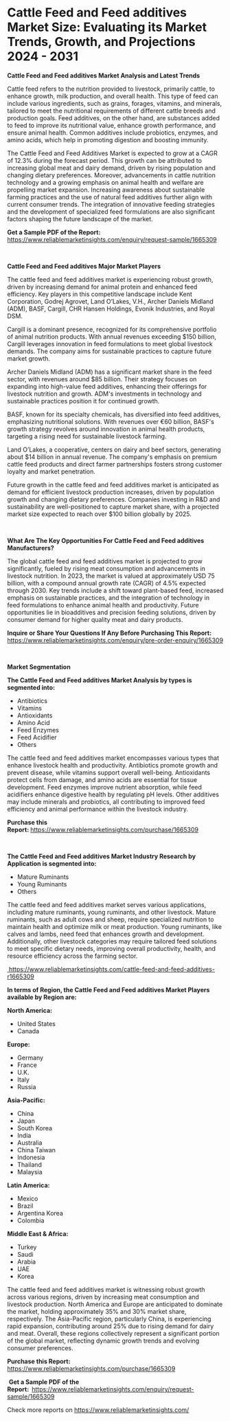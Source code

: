 <p><h1>Cattle Feed and Feed additives Market Size: Evaluating its Market Trends, Growth, and Projections 2024 - 2031</h1></p><p><strong>Cattle Feed and Feed additives Market Analysis and Latest Trends</strong></p>
<p><p>Cattle feed refers to the nutrition provided to livestock, primarily cattle, to enhance growth, milk production, and overall health. This type of feed can include various ingredients, such as grains, forages, vitamins, and minerals, tailored to meet the nutritional requirements of different cattle breeds and production goals. Feed additives, on the other hand, are substances added to feed to improve its nutritional value, enhance growth performance, and ensure animal health. Common additives include probiotics, enzymes, and amino acids, which help in promoting digestion and boosting immunity.</p><p>The Cattle Feed and Feed Additives Market is expected to grow at a CAGR of 12.3% during the forecast period. This growth can be attributed to increasing global meat and dairy demand, driven by rising population and changing dietary preferences. Moreover, advancements in cattle nutrition technology and a growing emphasis on animal health and welfare are propelling market expansion. Increasing awareness about sustainable farming practices and the use of natural feed additives further align with current consumer trends. The integration of innovative feeding strategies and the development of specialized feed formulations are also significant factors shaping the future landscape of the market.</p></p>
<p><strong>Get a Sample PDF of the Report:&nbsp;</strong> <a href="https://www.reliablemarketinsights.com/enquiry/request-sample/1665309?utm_campaign=1619&utm_medium=2&utm_source=Github&utm_content=ia&utm_term=01112024&utm_id=cattle-feed-and-feed-additives">https://www.reliablemarketinsights.com/enquiry/request-sample/1665309</a></p>
<p>&nbsp;</p>
<p><strong>Cattle Feed and Feed additives Major Market Players</strong></p>
<p><p>The cattle feed and feed additives market is experiencing robust growth, driven by increasing demand for animal protein and enhanced feed efficiency. Key players in this competitive landscape include Kent Corporation, Godrej Agrovet, Land O’Lakes, V.H., Archer Daniels Midland (ADM), BASF, Cargill, CHR Hansen Holdings, Evonik Industries, and Royal DSM.</p><p>Cargill is a dominant presence, recognized for its comprehensive portfolio of animal nutrition products. With annual revenues exceeding $150 billion, Cargill leverages innovation in feed formulations to meet global livestock demands. The company aims for sustainable practices to capture future market growth.</p><p>Archer Daniels Midland (ADM) has a significant market share in the feed sector, with revenues around $85 billion. Their strategy focuses on expanding into high-value feed additives, enhancing their offerings for livestock nutrition and growth. ADM's investments in technology and sustainable practices position it for continued growth.</p><p>BASF, known for its specialty chemicals, has diversified into feed additives, emphasizing nutritional solutions. With revenues over €60 billion, BASF's growth strategy revolves around innovation in animal health products, targeting a rising need for sustainable livestock farming.</p><p>Land O’Lakes, a cooperative, centers on dairy and beef sectors, generating about $14 billion in annual revenue. The company's emphasis on premium cattle feed products and direct farmer partnerships fosters strong customer loyalty and market penetration.</p><p>Future growth in the cattle feed and feed additives market is anticipated as demand for efficient livestock production increases, driven by population growth and changing dietary preferences. Companies investing in R&D and sustainability are well-positioned to capture market share, with a projected market size expected to reach over $100 billion globally by 2025.</p></p>
<p>&nbsp;</p>
<p><strong>What Are The Key Opportunities For Cattle Feed and Feed additives Manufacturers?</strong></p>
<p><p>The global cattle feed and feed additives market is projected to grow significantly, fueled by rising meat consumption and advancements in livestock nutrition. In 2023, the market is valued at approximately USD 75 billion, with a compound annual growth rate (CAGR) of 4.5% expected through 2030. Key trends include a shift toward plant-based feed, increased emphasis on sustainable practices, and the integration of technology in feed formulations to enhance animal health and productivity. Future opportunities lie in bioadditives and precision feeding solutions, driven by consumer demand for higher quality meat and dairy products.</p></p>
<p><strong>Inquire or Share Your Questions If Any Before Purchasing This Report:</strong> <a href="https://www.reliablemarketinsights.com/enquiry/pre-order-enquiry/1665309?utm_campaign=1619&utm_medium=2&utm_source=Github&utm_content=ia&utm_term=01112024&utm_id=cattle-feed-and-feed-additives">https://www.reliablemarketinsights.com/enquiry/pre-order-enquiry/1665309</a></p>
<p>&nbsp;</p>
<p><strong>Market Segmentation</strong></p>
<p><strong>The Cattle Feed and Feed additives Market Analysis by types is segmented into:</strong></p>
<p><ul><li>Antibiotics</li><li>Vitamins</li><li>Antioxidants</li><li>Amino Acid</li><li>Feed Enzymes</li><li>Feed Acidifier</li><li>Others</li></ul></p>
<p><p>The cattle feed and feed additives market encompasses various types that enhance livestock health and productivity. Antibiotics promote growth and prevent disease, while vitamins support overall well-being. Antioxidants protect cells from damage, and amino acids are essential for tissue development. Feed enzymes improve nutrient absorption, while feed acidifiers enhance digestive health by regulating pH levels. Other additives may include minerals and probiotics, all contributing to improved feed efficiency and animal performance within the livestock industry.</p></p>
<p><strong>Purchase this Report:&nbsp;</strong><a href="https://www.reliablemarketinsights.com/purchase/1665309?utm_campaign=1619&utm_medium=2&utm_source=Github&utm_content=ia&utm_term=01112024&utm_id=cattle-feed-and-feed-additives">https://www.reliablemarketinsights.com/purchase/1665309</a></p>
<p>&nbsp;</p>
<p><strong>The Cattle Feed and Feed additives Market Industry Research by Application is segmented into:</strong></p>
<p><ul><li>Mature Ruminants</li><li>Young Ruminants</li><li>Others</li></ul></p>
<p><p>The cattle feed and feed additives market serves various applications, including mature ruminants, young ruminants, and other livestock. Mature ruminants, such as adult cows and sheep, require specialized nutrition to maintain health and optimize milk or meat production. Young ruminants, like calves and lambs, need feed that enhances growth and development. Additionally, other livestock categories may require tailored feed solutions to meet specific dietary needs, improving overall productivity, health, and resource efficiency across the farming sector.</p></p>
<p><a href="https://www.reliablemarketinsights.com/cattle-feed-and-feed-additives-r1665309?utm_campaign=1619&utm_medium=2&utm_source=Github&utm_content=ia&utm_term=01112024&utm_id=cattle-feed-and-feed-additives">&nbsp;https://www.reliablemarketinsights.com/cattle-feed-and-feed-additives-r1665309</a></p>
<p><strong>In terms of Region, the Cattle Feed and Feed additives Market Players available by Region are:</strong></p>
<p>
    <p> <strong> North America: </strong>
        <ul>
            <li>United States</li>
            <li>Canada</li>
        </ul>
        </p> 
    <p> <strong> Europe: </strong>
        <ul>
            <li>Germany</li>
            <li>France</li>
            <li>U.K.</li>
            <li>Italy</li>
            <li>Russia</li>
        </ul>
        </p> 
    <p> <strong> Asia-Pacific: </strong>
        <ul>
            <li>China</li>
            <li>Japan</li>
            <li>South Korea</li>
            <li>India</li>
            <li>Australia</li>
            <li>China Taiwan</li>
            <li>Indonesia</li>
            <li>Thailand</li>
            <li>Malaysia</li>
        </ul>
        </p> 
    <p> <strong> Latin America: </strong>
        <ul>
            <li>Mexico</li>
            <li>Brazil</li>
            <li>Argentina Korea</li>
            <li>Colombia</li>
        </ul>
        </p> 
    <p> <strong> Middle East & Africa: </strong>
        <ul>
            <li>Turkey</li>
            <li>Saudi</li>
            <li>Arabia</li>
            <li>UAE</li>
            <li>Korea</li>
        </ul>
    </p>
    </p>
<p><p>The cattle feed and feed additives market is witnessing robust growth across various regions, driven by increasing meat consumption and livestock production. North America and Europe are anticipated to dominate the market, holding approximately 35% and 30% market share, respectively. The Asia-Pacific region, particularly China, is experiencing rapid expansion, contributing around 25% due to rising demand for dairy and meat. Overall, these regions collectively represent a significant portion of the global market, reflecting dynamic growth trends and evolving consumer preferences.</p></p>
<p><strong>Purchase this Report: </strong><a href="https://www.reliablemarketinsights.com/purchase/1665309?utm_campaign=1619&utm_medium=2&utm_source=Github&utm_content=ia&utm_term=01112024&utm_id=cattle-feed-and-feed-additives">https://www.reliablemarketinsights.com/purchase/1665309</a></p>
<p>&nbsp;<strong>Get a Sample PDF of the Report:&nbsp;&nbsp;</strong><a href="https://www.reliablemarketinsights.com/enquiry/request-sample/1665309?utm_campaign=1619&utm_medium=2&utm_source=Github&utm_content=ia&utm_term=01112024&utm_id=cattle-feed-and-feed-additives">https://www.reliablemarketinsights.com/enquiry/request-sample/1665309</a></p>
<p><strong></strong></p>
<p>Check more reports on <a href="https://www.reliablemarketinsights.com/?utm_campaign=1619&utm_medium=2&utm_source=Github&utm_content=ia&utm_term=01112024&utm_id=cattle-feed-and-feed-additives">https://www.reliablemarketinsights.com/</a></p>